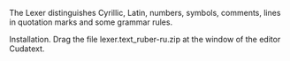 The Lexer distinguishes Cyrillic, Latin, numbers, symbols, comments, lines in quotation marks and some grammar rules.

Installation. 
Drag the file lexer.text_ruber-ru.zip at the window of the editor Cudatext.
